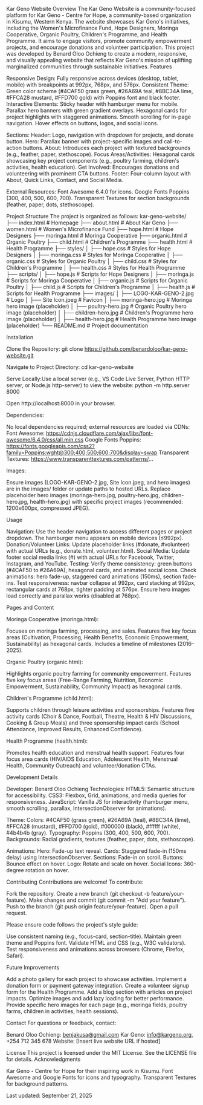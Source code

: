 Kar Geno Website
Overview
The Kar Geno Website is a community-focused platform for Kar Geno - Centre for Hope, a community-based organization in Kisumu, Western Kenya. The website showcases Kar Geno's initiatives, including the Women's Microfinance Fund, Hope Designers, Moringa Cooperative, Organic Poultry, Children's Programme, and Health Programme. It aims to engage visitors, promote community empowerment projects, and encourage donations and volunteer participation.
This project was developed by Benard Oloo Ochieng to create a modern, responsive, and visually appealing website that reflects Kar Geno's mission of uplifting marginalized communities through sustainable initiatives.
Features

Responsive Design: Fully responsive across devices (desktop, tablet, mobile) with breakpoints at 992px, 768px, and 576px.
Consistent Theme: Green color scheme (#4CAF50 grass green, #26A69A teal, #8BC34A lime, #FFCA28 mustard, #FFD700 gold) with Poppins font and black footer.
Interactive Elements:
Sticky header with hamburger menu for mobile.
Parallax hero banners with green gradient overlays.
Hexagonal cards for project highlights with staggered animations.
Smooth scrolling for in-page navigation.
Hover effects on buttons, logos, and social icons.


Sections:
Header: Logo, navigation with dropdown for projects, and donate button.
Hero: Parallax banner with project-specific images and call-to-action buttons.
About: Introduces each project with textured backgrounds (e.g., feather, paper, stethoscope).
Focus Areas/Activities: Hexagonal cards showcasing key project components (e.g., poultry farming, children's activities, health education).
Get Involved: Encourages donations and volunteering with prominent CTA buttons.
Footer: Four-column layout with About, Quick Links, Contact, and Social Media.


External Resources:
Font Awesome 6.4.0 for icons.
Google Fonts Poppins (300, 400, 500, 600, 700).
Transparent Textures for section backgrounds (feather, paper, dots, stethoscope).



Project Structure
The project is organized as follows:
kar-geno-website/
├── index.html              # Homepage
├── about.html              # About Kar Geno
├── women.html              # Women's Microfinance Fund
├── hope.html               # Hope Designers
├── moringa.html            # Moringa Cooperative
├── organic.html            # Organic Poultry
├── child.html              # Children's Programme
├── health.html             # Health Programme
├── styles/
│   ├── hope.css            # Styles for Hope Designers
│   ├── moringa.css         # Styles for Moringa Cooperative
│   ├── organic.css         # Styles for Organic Poultry
│   ├── child.css           # Styles for Children's Programme
│   ├── health.css          # Styles for Health Programme
├── scripts/
│   ├── hope.js             # Scripts for Hope Designers
│   ├── moringa.js          # Scripts for Moringa Cooperative
│   ├── organic.js          # Scripts for Organic Poultry
│   ├── child.js            # Scripts for Children's Programme
│   ├── health.js           # Scripts for Health Programme
├── images/
│   ├── LOGO-KAR-GENO-2.jpg # Logo
│   ├── Site Icon.jpeg       # Favicon
│   ├── moringa-hero.jpg    # Moringa hero image (placeholder)
│   ├── poultry-hero.jpg    # Organic Poultry hero image (placeholder)
│   ├── children-hero.jpg   # Children's Programme hero image (placeholder)
│   ├── health-hero.jpg     # Health Programme hero image (placeholder)
└── README.md               # Project documentation

Installation

Clone the Repository:
git clone https://github.com/benardoloo/kar-geno-website.git


Navigate to Project Directory:
cd kar-geno-website


Serve Locally:Use a local server (e.g., VS Code Live Server, Python HTTP server, or Node.js http-server) to view the website:
python -m http.server 8000

Open http://localhost:8000 in your browser.

Dependencies:

No local dependencies required; external resources are loaded via CDNs:
Font Awesome: https://cdnjs.cloudflare.com/ajax/libs/font-awesome/6.4.0/css/all.min.css
Google Fonts Poppins: https://fonts.googleapis.com/css2?family=Poppins:wght@300;400;500;600;700&display=swap
Transparent Textures: https://www.transparenttextures.com/patterns/...




Images:

Ensure images (LOGO-KAR-GENO-2.jpg, Site Icon.jpeg, and hero images) are in the images/ folder or update paths to hosted URLs.
Replace placeholder hero images (moringa-hero.jpg, poultry-hero.jpg, children-hero.jpg, health-hero.jpg) with specific project images (recommended: 1200x600px, compressed JPEG).



Usage

Navigation: Use the header navigation to access different pages or project dropdown. The hamburger menu appears on mobile devices (≤992px).
Donation/Volunteer Links: Update placeholder links (#donate, #volunteer) with actual URLs (e.g., donate.html, volunteer.html).
Social Media: Update footer social media links (#) with actual URLs for Facebook, Twitter, Instagram, and YouTube.
Testing:
Verify theme consistency: green buttons (#4CAF50 to #26A69A), hexagonal cards, and animated social icons.
Check animations: hero fade-up, staggered card animations (150ms), section fade-ins.
Test responsiveness: navbar collapse at 992px, card stacking at 992px, rectangular cards at 768px, tighter padding at 576px.
Ensure hero images load correctly and parallax works (disabled at 768px).



Pages and Content

Moringa Cooperative (moringa.html):

Focuses on moringa farming, processing, and sales.
Features five key focus areas (Cultivation, Processing, Health Benefits, Economic Empowerment, Sustainability) as hexagonal cards.
Includes a timeline of milestones (2016–2025).


Organic Poultry (organic.html):

Highlights organic poultry farming for community empowerment.
Features five key focus areas (Free-Range Farming, Nutrition, Economic Empowerment, Sustainability, Community Impact) as hexagonal cards.


Children's Programme (child.html):

Supports children through leisure activities and sponsorships.
Features five activity cards (Choir & Dance, Football, Theatre, Health & HIV Discussions, Cooking & Group Meals) and three sponsorship impact cards (School Attendance, Improved Results, Enhanced Confidence).


Health Programme (health.html):

Promotes health education and menstrual health support.
Features four focus area cards (HIV/AIDS Education, Adolescent Health, Menstrual Health, Community Outreach) and volunteer/donation CTAs.



Development Details

Developer: Benard Oloo Ochieng
Technologies:
HTML5: Semantic structure for accessibility.
CSS3: Flexbox, Grid, animations, and media queries for responsiveness.
JavaScript: Vanilla JS for interactivity (hamburger menu, smooth scrolling, parallax, IntersectionObserver for animations).


Theme:
Colors: #4CAF50 (grass green), #26A69A (teal), #8BC34A (lime), #FFCA28 (mustard), #FFD700 (gold), #000000 (black), #ffffff (white), #4b4b4b (gray).
Typography: Poppins (300, 400, 500, 600, 700).
Backgrounds: Radial gradients, textures (feather, paper, dots, stethoscope).


Animations:
Hero: Fade-up text reveal.
Cards: Staggered fade-in (150ms delay) using IntersectionObserver.
Sections: Fade-in on scroll.
Buttons: Bounce effect on hover.
Logo: Rotate and scale on hover.
Social Icons: 360-degree rotation on hover.



Contributing
Contributions are welcome! To contribute:

Fork the repository.
Create a new branch (git checkout -b feature/your-feature).
Make changes and commit (git commit -m "Add your feature").
Push to the branch (git push origin feature/your-feature).
Open a pull request.

Please ensure code follows the project's style guide:

Use consistent naming (e.g., focus-card, section-title).
Maintain green theme and Poppins font.
Validate HTML and CSS (e.g., W3C validators).
Test responsiveness and animations across browsers (Chrome, Firefox, Safari).

Future Improvements

Add a photo gallery for each project to showcase activities.
Implement a donation form or payment gateway integration.
Create a volunteer signup form for the Health Programme.
Add a blog section with articles on project impacts.
Optimize images and add lazy loading for better performance.
Provide specific hero images for each page (e.g., moringa fields, poultry farms, children in activities, health sessions).

Contact
For questions or feedback, contact:

Benard Oloo Ochieng: benjakusa@gmail.com
Kar Geno: info@kargeno.org, +254 712 345 678
Website: [Insert live website URL if hosted]

License
This project is licensed under the MIT License. See the LICENSE file for details.
Acknowledgments

Kar Geno - Centre for Hope for their inspiring work in Kisumu.
Font Awesome and Google Fonts for icons and typography.
Transparent Textures for background patterns.

Last updated: September 21, 2025